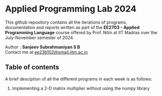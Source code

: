 # Applied Programming Lab 2024

This github repository contains all the iterations of programs, documentation and reports written as part of the **EE2703 - Applied Programming Language** course offered by Prof. Nitin at IIT Madras over the July-November semester of 2024.

Author : **Sanjeev Subrahmaniyan S B**
<br>
Contact me at ee23b102@smail.iitm.ac.in

## Table of contents
A brief desciption of all the different programs in each week is as follows:

1. Implementing a 2-D matrix multiplier without using the numpy library 
